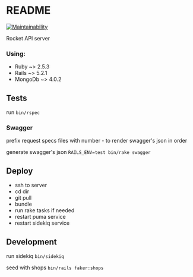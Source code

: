 # README

[![Maintainability](https://api.codeclimate.com/v1/badges/73fad8c1932d8c04834a/maintainability)](https://codeclimate.com/github/kolasss/rocket_api/maintainability)

Rocket API server

### Using:
* Ruby ~> 2.5.3
* Rails ~> 5.2.1
* MongoDb ~> 4.0.2

## Tests

run `bin/rspec`

### Swagger

prefix request specs files with number - to render swagger's json in order

generate swagger's json `RAILS_ENV=test bin/rake swagger`

## Deploy

- ssh to server
- cd dir
- git pull
- bundle
- run rake tasks if needed
- restart puma service
- restart sidekiq service

## Development

run sidekiq `bin/sidekiq`

seed with shops `bin/rails faker:shops`
